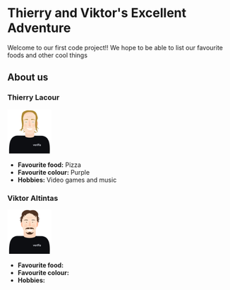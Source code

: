 # Thierry and Viktor's Excellent Adventure

Welcome to our first code project!! We hope to be able to list our favourite foods and other cool things

## About us

### Thierry Lacour

<img src="img/tlacour.svg" alt="Thierry: profile pic" style="height: 100px; width:100px;"/>

- **Favourite food:** Pizza
- **Favourite colour:** Purple
- **Hobbies:** Video games and music

### Viktor Altintas

<img src="img/valtintas.svg" alt="Viktor: profile pic" style="height: 100px; width:100px;"/>

- **Favourite food:** 
- **Favourite colour:** 
- **Hobbies:** 
